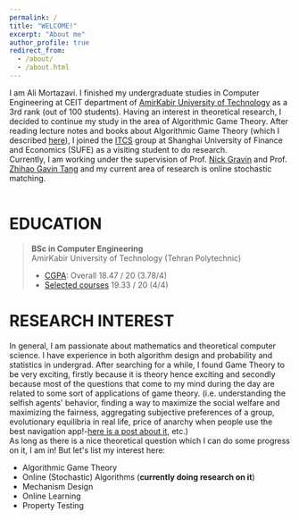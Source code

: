 ```yaml
---
permalink: /
title: "WELCOME!"
excerpt: "About me"
author_profile: true
redirect_from: 
  - /about/
  - /about.html
---
```

I am Ali Mortazavi. I finished my undergraduate studies in Computer Engineering at CEIT department of [AmirKabir University of Technology](https://alimorty.github.io//posts/2019-08-03-About-Amirkabir-University-of-Technology/) as a 3rd rank (out of 100 students). Having an interest in theoretical research, I decided to continue my study in the area of Algorithmic Game Theory. After reading lecture notes and books about Algorithmic Game Theory (which I described [here](https://alimorty.github.io//cv/)), I joined the [ITCS](http://itcs.shufe.edu.cn/people/) group at Shanghai University of Finance and Economics (SUFE) as a visiting student to do research. <br>
Currently, I am working under the supervision of Prof. [Nick Gravin](http://itcs.shufe.edu.cn/~gravin/) and Prof. [Zhihao Gavin Tang](http://itcs.shufe.edu.cn/~zhtang/) and my current area of research is online stochastic matching.<br>
<br> 



EDUCATION
======
> **BSc in Computer Engineering** <br>
> AmirKabir University of Technology (Tehran Polytechnic)
> * [CGPA](https://github.com/AliMorty/AliMorty.github.io/raw/master/files/Transcript_Ali_Mortazavi.pdf):   Overall         18.47 / 20 (3.78/4)
> * [Selected courses](https://alimorty.github.io//education/)   19.33 / 20 (4/4) <br>
                                                                  
RESEARCH INTEREST
======
In general, I am passionate about mathematics and theoretical computer science. I have experience in both algorithm design and probability and statistics in undergrad. After searching for a while, I found Game Theory to be very exciting, firstly because it is theory hence exciting and secondly because most of the questions that come to my mind during the day are related to some sort of applications of game theory. 
(i.e. understanding the selfish agents' behavior, finding a way to maximize the social welfare and maximizing the fairness, aggregating subjective preferences of a group, evolutionary equilibria in real life, price of anarchy when people use the best navigation app!-[here is a post about it](https://alimorty.github.io//posts/2019-08-12-Baraess-Paradox-and-Smartphone-Navigator-Applications/), etc.) <br>
As long as there is a nice theoretical question which I can do some progress on it, I am in! But let's list my interest here:<br>
* Algorithmic Game Theory
* Online (Stochastic) Algorithms (**currently doing research on it**)
* Mechanism Design
* Online Learning
* Property Testing







  





